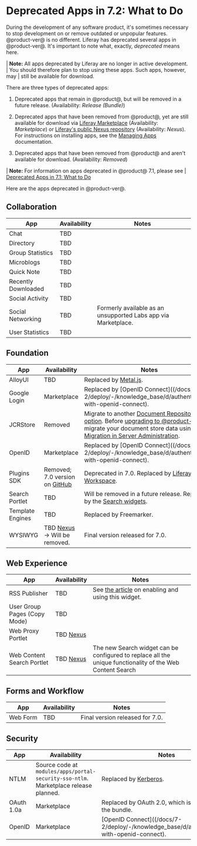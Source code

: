 # Deprecated Apps in 7.2: What to Do 

During the development of any software product, it's sometimes necessary to stop
development on or remove outdated or unpopular features. @product-ver@ is no
different. Liferay has deprecated several apps in @product-ver@. It's important
to note what, exactly, *deprecated* means here. 

| **Note:** All apps deprecated by Liferay are no longer in active development.
| You should therefore plan to stop using these apps. Such apps, however, may
| still be available for download.

There are three types of deprecated apps: 

1.  Deprecated apps that remain in @product@, but will be removed in a future
    release. (Availability: *Release \(Bundle\)*)

2.  Deprecated apps that have been removed from @product@, yet are still 
    available for download via [Liferay
    Marketplace](https://web.liferay.com/marketplace) (Availability:
    *Marketplace*) or [Liferay's public Nexus
    repository](https://repository.liferay.com/nexus/index.html#view-repositories)
    (Availability: *Nexus*). For instructions on installing apps, see the
    [Managing Apps](/docs/7-2/user/-/knowledge_base/u/managing-apps)
    documentation. 

3.  Deprecated apps that have been removed from @product@ and aren't available 
    for download. (Availability: *Removed*) 

| **Note:** For information on apps deprecated in @product@ 7.1, please see 
| [Deprecated Apps in 7.1: What to Do](/docs/7-1/deploy/-/knowledge_base/d/deprecated-apps-in-7-1-what-to-do)

Here are the apps deprecated in @product-ver@. 

## Collaboration

| App |  Availability |  Notes |
| --- | ------------- | ------ |
| Chat | TBD |  |
| Directory | TBD |  |
| Group Statistics | TBD |  |
| Microblogs | TBD |  |
| Quick Note | TBD |  |
| Recently Downloaded | TBD |  |
| Social Activity | TBD |  |
| Social Networking | TBD | Formerly available as an unsupported Labs app via Marketplace. | 
| User Statistics | TBD |  |

## Foundation

| App |  Availability |  Notes |
| --- | ------------- | ------ |
| AlloyUI | TBD | Replaced by [Metal.js](https://metaljs.com/). | 
| Google Login | Marketplace | Replaced by [OpenID Connect]((/docs/7-2/deploy/-/knowledge_base/d/authenticating-with-openid-connect). |
| JCRStore | Removed | Migrate to another [Document Repository Store option](/docs/7-2/deploy/-/knowledge_base/d/document-repository-configuration). Before [upgrading to @product-ver@](/docs/7-2/deploy/-/knowledge_base/d/upgrading-to-product-ver), migrate your document store data using [Data Migration in Server Administration](/docs/7-2/user/-/knowledge_base/u/server-administration). |
| OpenID | Marketplace | Replaced by [OpenID Connect]((/docs/7-2/deploy/-/knowledge_base/d/authenticating-with-openid-connect). |
| Plugins SDK | Removed; 7.0 version on [GitHub](https://github.com/liferay/liferay-plugins) | Deprecated in 7.0. Replaced by [Liferay Workspace](/docs/7-2/reference/-/knowledge_base/r/liferay-workspace).  |
| Search Portlet | TBD | Will be removed in a future release. Replaced by the [Search widgets](/docs/7-1/user/-/knowledge_base/u/whats-new-with-search). |
| Template Engines | TBD | Replaced by Freemarker. |
| WYSIWYG | TBD [Nexus](https://repository.liferay.com/nexus/content/repositories/liferay-public-releases/com/liferay/com.liferay.wysiwyg.web/) &rarr; Will be removed. |  Final version released for 7.0. |

## Web Experience

| App |  Availability |  Notes |
| --- | ------------- | ------ |
| RSS Publisher | TBD | See [the article](/docs/7-1/user/-/knowledge_base/u/the-rss-publisher-widget) on enabling and using this widget. |
| User Group Pages (Copy Mode) | TBD |  |
| Web Proxy Portlet | TBD [Nexus](https://repository.liferay.com/nexus/service/local/repositories/liferay-public-releases/content/com/liferay/com.liferay.web.proxy.web/2.0.0/com.liferay.web.proxy.web-2.0.0.jar) |  |
| Web Content Search Portlet | TBD [Nexus](https://repository.liferay.com/nexus/service/local/repositories/liferay-public-releases/content/com/liferay/com.liferay.journal.content.search.web/2.0.0/com.liferay.journal.content.search.web-2.0.0.jar) | The new Search widget can be configured to replace all the unique functionality of the Web Content Search |

## Forms and Workflow

| App |  Availability |  Notes |
| --- | ------------- | ------ |
| Web Form | TBD | Final version released for 7.0. |

## Security

| App |  Availability |  Notes |
| --- | ------------------ | ----------- |
| NTLM | Source code at `modules/apps/portal-security-sso-ntlm`. Marketplace release planned. | Replaced by [Kerberos](/docs/7-2/deploy/-/knowledge_base/d/authenticating-with-kerberos). |
| OAuth 1.0a | Marketplace | Replaced by OAuth 2.0, which is included in the bundle. |
| OpenID | Marketplace | [OpenID Connect]((/docs/7-2/deploy/-/knowledge_base/d/authenticating-with-openid-connect). |

